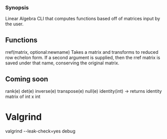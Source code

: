### Synopsis

Linear Algebra CLI that computes functions based off of matrices input by the user.

## Functions
rref(matrix, optional:newname)
Takes a matrix and transforms to reduced row echelon form. If a second argument is supplied, then the rref matrix is saved under that name, conserving the original matrix.

## Coming soon
rank(e)
det(e)
inverse(e)
transpose(e)
null(e)
identity(int) -> returns identity matrix of int x int

# Valgrind
valgrind --leak-check=yes debug

